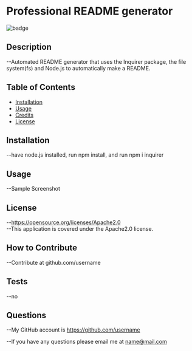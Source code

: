 # Professional README generator
  ![badge](https://img.shields.io/badge/license-Apache2.0-yellow)
  ## Description
  --Automated README generator that uses the Inquirer package, the file system(fs) and Node.js to automatically make a README.
  ## Table of Contents
  - [Installation](#installation)
  - [Usage](#usage)
  - [Credits](#credits)
  - [License](#license)
  ## Installation
  --have node.js installed, run npm install, and run npm i inquirer
  ## Usage
  --Sample Screenshot
  ## License
  --https://opensource.org/licenses/Apache2.0
  <br />
  --This application is covered under the Apache2.0 license.
  ## How to Contribute
  --Contribute at github.com/username
  ## Tests
  --no
  ## Questions
  --My GitHub account is https://github.com/username

  --If you have any questions please email me at name@mail.com
  